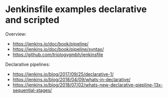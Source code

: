 # Jenkinsfile examples declarative and scripted

Overview:
 - https://jenkins.io/doc/book/pipeline/
 - https://jenkins.io/doc/book/pipeline/syntax/
 - https://github.com/triologygmbh/jenkinsfile

Declarative pipelines:
 - https://jenkins.io/blog/2017/09/25/declarative-1/
 - https://jenkins.io/blog/2018/04/09/whats-in-declarative/
 - https://jenkins.io/blog/2018/07/02/whats-new-declarative-piepline-13x-sequential-stages/